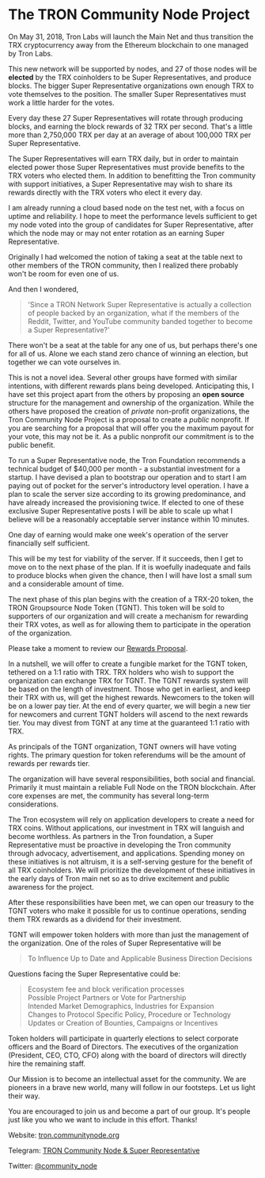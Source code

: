 # The TRON Community Node Project


On May 31, 2018, Tron Labs will launch the Main Net and thus transition the TRX cryptocurrency away from the Ethereum blockchain to one managed by Tron Labs.

This new network will be supported by nodes, and 27 of those nodes will be **elected** by the TRX coinholders to be Super Representatives, and produce blocks. The bigger Super Representative organizations own enough TRX to vote themselves to the position. The smaller Super Representatives must work a little harder for the votes.

Every day these 27 Super Representatives will rotate through producing blocks, and earning the block rewards of 32 TRX per second. That's a little more than 2,750,000 TRX per day at an average of about 100,000 TRX per Super Representative.

The Super Representatives will earn TRX daily, but in order to maintain elected power those Super Representatives must provide benefits to the TRX voters who elected them. In addition to benefitting the Tron community with support initiatives, a Super Representative may wish to share its rewards directly with the TRX voters who elect it every day. 

I am already running a cloud based node on the test net, with a focus on uptime and reliability. I hope to meet the performance levels sufficient to get my node voted into the group of candidates for Super Representative, after which the node may or may not enter rotation as an earning Super Representative. 

Originally I had welcomed the notion of taking a seat at the table next to other members of the TRON community, then I realized there probably won't be room for even one of us. 

And then I wondered, 
>'Since a TRON Network Super Representative is actually a collection of people backed by an organization, what if the members of the Reddit, Twitter, and YouTube community banded together to become a Super Representative?' 

There won't be a seat at the table for any one of us, but perhaps there's one for all of us. Alone we each stand zero chance of winning an election, but together we can vote ourselves in.

This is not a novel idea. Several other groups have formed with similar intentions, with different rewards plans being developed. Anticipating this, I have set this project apart from the others by proposing an **open source** structure for the management and ownership of the organization. While the others have proposed the creation of *private* non-profit organizations, the Tron Community Node Project is a proposal to create a *public* nonprofit. If you are searching for a proposal that will offer you the maximum payout for your vote, this may not be it. As a public nonprofit our commitment is to the public benefit.

To run a Super Representative node, the Tron Foundation recommends a technical budget of $40,000 per month - a substantial investment for a startup. I have devised a plan to bootstrap our operation and to start I am paying out of pocket for the server's introductory level operation.  I have a plan to scale the server size according to its growing predominance, and have already increased the provisioning twice. If elected to one of these exclusive Super Representative posts I will be able to scale up what I believe will be a reasonably acceptable server instance within 10 minutes.

One day of earning would make one week's operation of the server financially self sufficient.

This will be my test for viability of the server.  If it succeeds, then I get to move on to the next phase of the plan. If it is woefully inadequate and fails to produce blocks when given the chance, then I will have lost a small sum and a considerable amount of time.

The next phase of this plan begins with the creation of a TRX-20 token, the TRON Groupsource Node Token (TGNT). This token will be sold to supporters of our organization and will create a mechanism for rewarding their TRX votes, as well as for allowing them to participate in the operation of the organization.

Please take a moment to review our [Rewards Proposal](https://github.com/bondibox/community-node/tree/master/executive/rewards_plan.md).

In a nutshell, we will offer to create a fungible market for the TGNT token, tethered on a 1:1 ratio with TRX. TRX holders who wish to support the organization can exchange TRX for TGNT. The TGNT rewards system will be based on the length of investment. Those who get in earliest, and keep their TRX with us, will get the highest rewards. Newcomers to the token will be on a lower pay tier. At the end of every quarter, we will begin a new tier for newcomers and current TGNT holders will ascend to the next rewards tier. You may divest from TGNT at any time at the guaranteed 1:1 ratio with TRX.

As principals of the TGNT organization, TGNT owners will have voting rights. The primary question for token referendums will be the amount of rewards per rewards tier. 

The organization will have several responsibilities, both social and financial. Primarily it must maintain a reliable Full Node on the TRON blockchain. After core expenses are met, the community has several long-term considerations. 

The Tron ecosystem will rely on application developers to create a need for TRX coins. Without applications, our investment in TRX will languish and become worthless. As partners in the Tron foundation, a Super Representative must be proactive in developing the Tron community through advocacy, advertisement, and applications. Spending money on these initiatives is not altruism, it is a self-serving gesture for the benefit of all TRX coinholders. We will prioritize the development of these initiatives in the early days of Tron main net so as to drive excitement and public awareness for the project.

After these responsibilities have been met, we can open our treasury to the TGNT voters who make it possible for us to continue operations, sending them TRX rewards as a dividend for their investment.

TGNT will empower token holders with more than just the management of the organization. One of the roles of Super Representative will be 

>To Influence Up to Date and Applicable Business Direction Decisions

Questions facing the Super Representative could be:

> Ecosystem fee and block verification processes  
> Possible Project Partners or Vote for Partnership  
> Intended Market Demographics, Industries for Expansion    
> Changes to Protocol Specific Policy, Procedure or Technology    
> Updates or Creation of Bounties, Campaigns or Incentives  
  
Token holders will participate in quarterly elections to select corporate officers and the Board of Directors. The executives of the organization (President, CEO, CTO, CFO) along with the board of directors will directly hire the remaining staff.

Our Mission is to become an intellectual asset for the community. We are pioneers in a brave new world, many will follow in our footsteps. Let us light their way.

You are encouraged to join us and become a part of our group. It's people just like you who we want to include in this effort. Thanks!

Website:
[tron.communitynode.org](http://tron.communitynode.org)

Telegram:
[TRON Community Node & Super Representative](https://t.me/joinchat/IN2p-BFXGu8vByHn3qLyBg)

Twitter:
[@community_node](https://twitter.com/community_node)

